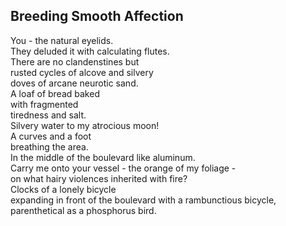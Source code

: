 Breeding Smooth Affection
-------------------------
You - the natural eyelids.  
They deluded it with calculating flutes.  
There are no clandenstines but  
rusted cycles of alcove and silvery  
doves of arcane neurotic sand.  
A loaf of bread baked  
with fragmented  
tiredness and salt.  
Silvery water to my atrocious moon!  
A curves and a foot  
breathing the area.  
In the middle of the boulevard like aluminum.  
Carry me onto your vessel - the orange of my foliage -  
on what hairy violences inherited with fire?  
Clocks of a lonely bicycle  
expanding in front of the boulevard with a rambunctious bicycle,  
parenthetical as a phosphorus bird.  
